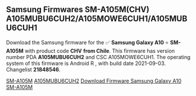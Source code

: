 <h2>Samsung Firmwares SM-A105M(CHV) A105MUBU6CUH2/A105MOWE6CUH1/A105MUBU6CUH1</h2>
Download the Samsung firmware for the ✅ <strong>Samsung Galaxy A10 </strong> ⭐ <strong>SM-A105M</strong> with product code <strong>CHV</strong> <strong> from Chile</strong>. This firmware has version number PDA <strong>A105MUBU6CUH2</strong> and CSC A105MOWE6CUH1. The operating system of this firmware is Android R , with build date 2021-09-03. Changelist <strong>21848546</strong>.


[SM-A105M](https://samfirm.shop/samsung/model/SM-A105M)
[A105MUBU6CUH2](https://samfirm.shop/samsung/pda/A105MUBU6CUH2)
[Download Firmware Samsung Galaxy A10 SM-A105M](https://samfirm.shop/samsung/firmware/451906)
